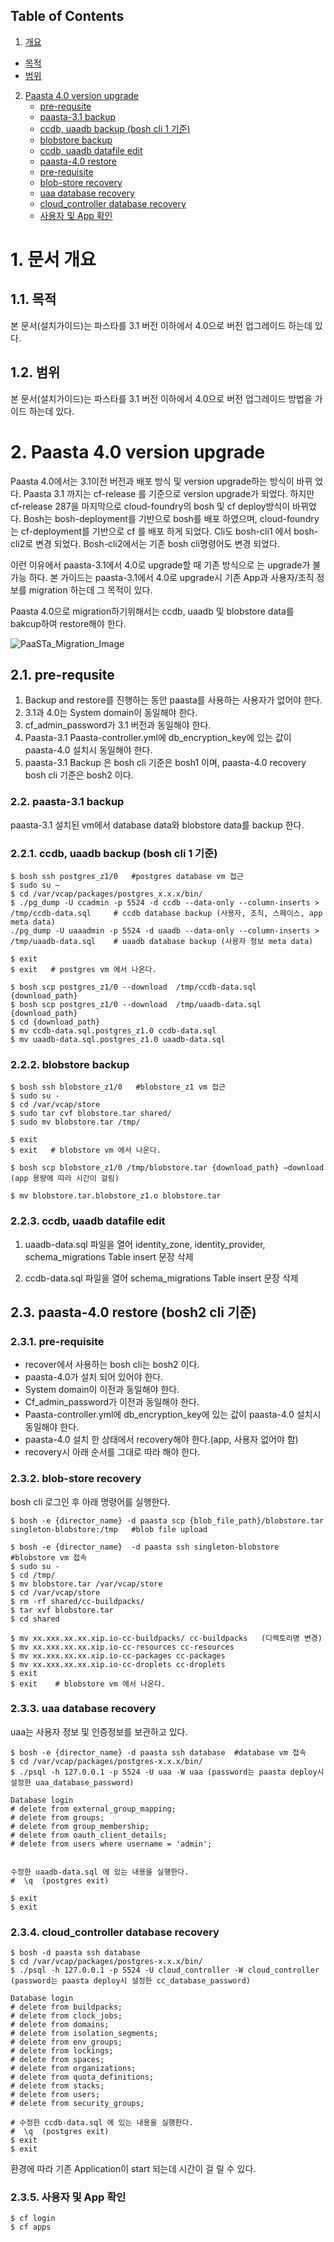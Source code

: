 ## Table of Contents

1. [개요](#1)
  * [목적](#2)
  * [범위](#3)
2. [Paasta 4.0 version upgrade](#4)
	* [pre-requsite](#5)
	* [paasta-3.1 backup](#6)
    * [ccdb, uaadb backup (bosh cli 1 기준)](#7)
    * [blobstore backup](#8)
    * [ccdb, uaadb datafile edit](#9)
	* [paasta-4.0 restore](#10)
    * [pre-requisite](#11)
    * [blob-store recovery](#12)
    * [uaa database recovery](#13)
    * [cloud_controller database recovery](#14)
    * [사용자 및 App 확인 ](#15)

# <div id='1'/>1.  문서 개요 

## <div id='2'/>1.1.  목적
본 문서(설치가이드)는 파스타를 3.1 버전 이하에서 4.0으로 버전 업그레이드 하는데 있다.

## <div id='3'/>1.2.  범위
본 문서(설치가이드)는 파스타를 3.1 버전 이하에서 4.0으로 버전 업그레이드 방법을 가이드 하는데 있다.


# <div id='4'/>2. Paasta 4.0 version upgrade
Paasta 4.0에서는 3.1이전 버전과 배포 방식 및 version upgrade하는 방식이 바뀌 었다. Paasta 3.1 까지는 cf-release 를 기준으로 version upgrade가 되었다. 하지만 cf-release 287을 마지막으로 cloud-foundry의 bosh 및 cf deploy방식이 바뀌었다. 
Bosh는 bosh-deployment를 기반으로 bosh를 배포 하였으며, cloud-foundry는 cf-deployment를 기반으로 cf 를 배포 하게 되었다. Cli도 bosh-cli1 에서 bosh-cli2로 변경 되었다. Bosh-cli2에서는 기존 bosh cli명령어도 변경 되었다. 

이런 이유에서 paasta-3.1에서 4.0로 upgrade할 때 기존 방식으로 는 upgrade가 불가능 하다. 본 가이드는 paasta-3.1에서 4.0로 upgrade시 기존 App과 사용자/조직 정보를 migration 하는데 그 목적이 있다.

Paasta 4.0으로 migration하기위해서는 ccdb, uaadb 및 blobstore data를 bakcup하여 restore해야 한다.


![PaaSTa_Migration_Image]


## <div id='5'/>2.1.	pre-requsite

1.	Backup and restore를 진행하는 동안  paasta를 사용하는 사용자가 없어야 한다. 
2.	3.1과 4.0는 System domain이 동일해야 한다.
3.	cf_admin_password가 3.1 버전과 동일해야 한다.
4.	Paasta-3.1 Paasta-controller.yml에 db_encryption_key에 있는 값이 paasta-4.0 설치시 동일해야 한다. 
5.	paasta-3.1 Backup 은 bosh cli 기준은 bosh1 이며, paasta-4.0 recovery bosh cli 기준은 bosh2 이다.


### <div id='6'/>2.2.	paasta-3.1 backup

paasta-3.1 설치된 vm에서 database data와 blobstore data를 backup 한다.


### <div id='7'/>2.2.1.	ccdb, uaadb backup (bosh cli 1 기준)

```
$ bosh ssh postgres_z1/0   #postgres database vm 접근
$ sudo su –
$ cd /var/vcap/packages/postgres_x.x.x/bin/
$ ./pg_dump -U ccadmin -p 5524 -d ccdb --data-only --column-inserts > /tmp/ccdb-data.sql     # ccdb database backup (사용자, 조직, 스페이스, app meta data)
./pg_dump -U uaaadmin -p 5524 -d uaadb --data-only --column-inserts > /tmp/uaadb-data.sql    # uaadb database backup (사용자 정보 meta data)

$ exit
$ exit   # postgres vm 에서 나온다.

$ bosh scp postgres_z1/0 --download  /tmp/ccdb-data.sql  {download_path}
$ bosh scp postgres_z1/0 --download  /tmp/uaadb-data.sql  {download_path}
$ cd {download_path}
$ mv ccdb-data.sql.postgres_z1.0 ccdb-data.sql
$ mv uaadb-data.sql.postgres_z1.0 uaadb-data.sql

```
### <div id='8'/>2.2.2.	blobstore backup

```
$ bosh ssh blobstore_z1/0   #blobstore_z1 vm 접근
$ sudo su -
$ cd /var/vcap/store  
$ sudo tar cvf blobstore.tar shared/
$ sudo mv blobstore.tar /tmp/

$ exit
$ exit   # blobstore vm 에서 나온다.

$ bosh scp blobstore_z1/0 /tmp/blobstore.tar {download_path} –download  (app 용량에 따라 시간이 걸림)

$ mv blobstore.tar.blobstore_z1.o blobstore.tar
```

### <div id='9'/>2.2.3.	ccdb, uaadb datafile edit


1)	uaadb-data.sql 파일을 열어 
identity_zone, identity_provider, schema_migrations Table insert 문장 삭제

2)	ccdb-data.sql 파일을 열어 
schema_migrations Table insert 문장 삭제



## <div id='10'/>2.3.	paasta-4.0 restore (bosh2 cli 기준)

### <div id='11'/>2.3.1.	pre-requisite

-	recover에서 사용하는 bosh cli는 bosh2 이다.
-	paasta-4.0가 설치 되어 있어야 한다.
-	System domain이 이전과 동일해야 한다.
-	Cf_admin_password가 이전과 동일해야 한다.
-	Paasta-controller.yml에 db_encryption_key에 있는 값이 paasta-4.0 설치시 동일해야 한다.
-	paasta-4.0 설치 한 상태에서 recovery해야 한다.(app, 사용자 없어야 함)
-	recovery시 아래 순서를 그대로 따라 해야 한다.

### <div id='12'/>2.3.2.	blob-store recovery

bosh cli 로그인 후 아래 명령어를 실행한다.
```
$ bosh -e {director_name} -d paasta scp {blob_file_path}/blobstore.tar singleton-blobstore:/tmp   #blob file upload

$ bosh -e {director_name}  -d paasta ssh singleton-blobstore  #blobstore vm 접속
$ sudo su - 
$ cd /tmp/
$ mv blobstore.tar /var/vcap/store
$ cd /var/vcap/store
$ rm -rf shared/cc-buildpacks/
$ tar xvf blobstore.tar
$ cd shared

$ mv xx.xxx.xx.xx.xip.io-cc-buildpacks/ cc-buildpacks   (디렉토리명 변경)
$ mv xx.xxx.xx.xx.xip.io-cc-resources cc-resources
$ mv xx.xxx.xx.xx.xip.io-cc-packages cc-packages
$ mv xx.xxx.xx.xx.xip.io-cc-droplets cc-droplets
$ exit
$ exit    # blobstore vm 에서 나온다.
```

### <div id='13'/>2.3.3.	uaa database recovery
uaa는 사용자 정보 및 인증정보를 보관하고 있다.

```
$ bosh -e {director_name} -d paasta ssh database  #database vm 접속
$ cd /var/vcap/packages/postgres-x.x.x/bin/
$ ./psql -h 127.0.0.1 -p 5524 -U uaa -W uaa (password는 paasta deploy시 설정한 uaa_database_password)

Database login
# delete from external_group_mapping;
# delete from groups;
# delete from group_membership;
# delete from oauth_client_details;
# delete from users where username = 'admin';


수정한 uaadb-data.sql 에 있는 내용을 실행한다.
#  \q  (postgres exit)

$ exit 
$ exit
```

### <div id='14'/>2.3.4.	cloud_controller database recovery

```
$ bosh -d paasta ssh database
$ cd /var/vcap/packages/postgres-x.x.x/bin/
$ ./psql -h 127.0.0.1 -p 5524 -U cloud_controller -W cloud_controller (password는 paasta deploy시 설정한 cc_database_password)

Database login
# delete from buildpacks;
# delete from clock_jobs;
# delete from domains;
# delete from isolation_segments;
# delete from env_groups; 
# delete from lockings;
# delete from spaces;
# delete from organizations;
# delete from quota_definitions;
# delete from stacks;
# delete from users;
# delete from security_groups;

# 수정한 ccdb-data.sql 에 있는 내용을 실행한다.
#  \q  (postgres exit)
$ exit
$ exit
```
환경에 따라 기존 Application이 start 되는데 시간이 걸 릴 수 있다.

### <div id='15'/>2.3.5.	사용자 및 App 확인 

```
$ cf login
$ cf apps 
```


[PaaSTa_Migration_Image]:./images/paasta4.0-migration.png